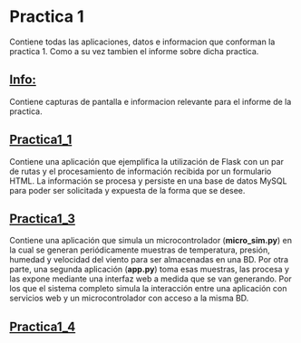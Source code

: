 # Practica 1
Contiene todas las aplicaciones, datos e informacion que conforman la practica 1. Como a su vez tambien el informe sobre dicha practica.

## [Info:](Info)
Contiene capturas de pantalla e informacion relevante para el informe de la practica.

## [Practica1_1](Practica1_1)
Contiene una aplicación que ejemplifica la utilización de Flask con un par de rutas y el procesamiento de información recibida por un formulario HTML. La información se procesa y persiste en una base de datos MySQL para poder ser solicitada y expuesta de la forma que se desee.

## [Practica1_3](Practica1_3)
Contiene una aplicación que simula un microcontrolador (__micro_sim.py__) en la cual se generan periódicamente muestras de temperatura, presión, humedad y velocidad del viento para ser almacenadas en una BD. Por otra parte, una segunda aplicación (__app.py__) toma esas muestras, las procesa y las expone mediante una interfaz web a medida que se van generando. Por los que el sistema completo simula la interacción entre una aplicación con servicios web y un microcontrolador con acceso a la misma BD.

## [Practica1_4](Practica1_)
